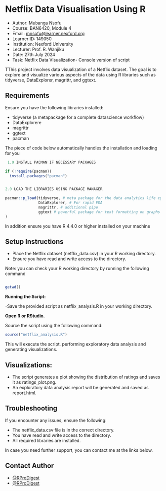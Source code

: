 
# Netflix Data Visualisation Using R

- Author: Mubanga Nsofu
- Course: BAN6420, Module 4
- Email: mnsofu@learner.nexford.org
- Learner ID: 149050
- Institution: Nexford University
- Lecturer: Prof. R. Wanjiku
- Date: 27th July 2024
- Task: Netflix Data Visualization- Console version of script

TThis project involves data visualization of a Netflix dataset. The goal is to explore and visualize various aspects of the data using R libraries such as tidyverse, DataExplorer, magrittr, and ggtext.




## Requirements

Ensure you have the following libraries installed:

- tidyverse (a metapackage for a complete datascience workflow)
- DataExplorere
- magrittr
- ggtext
- pacman

The piece of code below automatically handles the installation and loading for you

```R
 1.0 INSTALL PACMAN IF NECESSARY PACKAGES

if (!require(pacman))
  install.packages("pacman")


2.0 LOAD THE LIBRARIES USING PACKAGE MANAGER

pacman::p_load(tidyverse, # meta package for the data analytics life cycle
               DataExplorer, # For rapid EDA
               magrittr, # additional pipe
               ggtext # powerful package for text formatting on graphs
)

```

In addition ensure you have R 4.4.0 or higher installed on your machine

## Setup Instructions

- Place the Netflix dataset (netflix_data.csv) in your R working directory.
- Ensure you have read and write access to the directory.

Note: you can check your R working directory by running the following command

```R

getwd()

```

**Running the Script:**

-Save the provided script as netflix_analysis.R in your working directory.

**Open R or RStudio.**

Source the script using the following command:

```R
source("netflix_analysis.R")

```

This will execute the script, performing exploratory data analysis and generating visualizations.

## Visualizations:

- The script generates a plot showing the distribution of ratings and saves it as ratings_plot.png.
- An exploratory data analysis report will be generated and saved as report.html.
## Troubleshooting

If you encounter any issues, ensure the following:

- The netflix_data.csv file is in the correct directory.
- You have read and write access to the directory.
- All required libraries are installed.

In case you need further support, you can contact me at the links below.
## Contact Author

- [@RProDigest](https://www.github.com/RProDigest)
- [@RProDigest](https://www.twitter.com/RProDigest)

